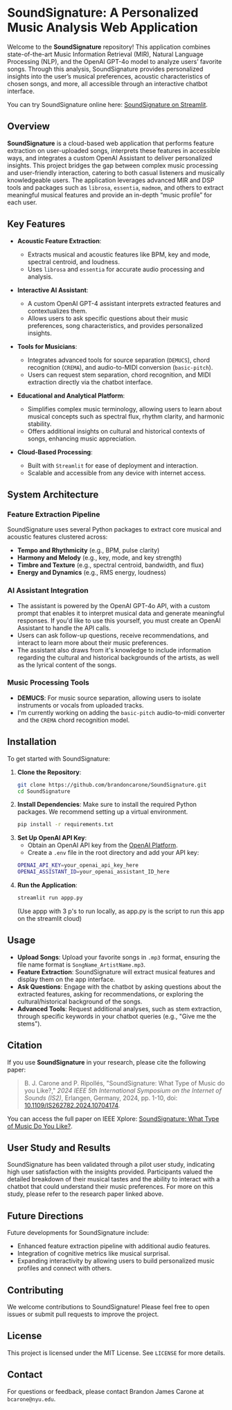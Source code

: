 # SoundSignature: A Personalized Music Analysis Web Application

Welcome to the **SoundSignature** repository! This application combines state-of-the-art Music Information Retrieval (MIR), Natural Language Processing (NLP), and the OpenAI GPT-4o model to analyze users’ favorite songs. Through this analysis, SoundSignature provides personalized insights into the user’s musical preferences, acoustic characteristics of chosen songs, and more, all accessible through an interactive chatbot interface.

You can try SoundSignature online here: [SoundSignature on Streamlit](https://soundsignature.streamlit.app).

## Overview

**SoundSignature** is a cloud-based web application that performs feature extraction on user-uploaded songs, interprets these features in accessible ways, and integrates a custom OpenAI Assistant to deliver personalized insights. This project bridges the gap between complex music processing and user-friendly interaction, catering to both casual listeners and musically knowledgeable users. The application leverages advanced MIR and DSP tools and packages such as `librosa`, `essentia`, `madmom`, and others to extract meaningful musical features and provide an in-depth “music profile” for each user.

## Key Features

- **Acoustic Feature Extraction**:
  - Extracts musical and acoustic features like BPM, key and mode, spectral centroid, and loudness.
  - Uses `librosa` and `essentia` for accurate audio processing and analysis.
  
- **Interactive AI Assistant**:
  - A custom OpenAI GPT-4 assistant interprets extracted features and contextualizes them.
  - Allows users to ask specific questions about their music preferences, song characteristics, and provides personalized insights.

- **Tools for Musicians**:
  - Integrates advanced tools for source separation (`DEMUCS`), chord recognition (`CREMA`), and audio-to-MIDI conversion (`basic-pitch`).
  - Users can request stem separation, chord recognition, and MIDI extraction directly via the chatbot interface.

- **Educational and Analytical Platform**:
  - Simplifies complex music terminology, allowing users to learn about musical concepts such as spectral flux, rhythm clarity, and harmonic stability.
  - Offers additional insights on cultural and historical contexts of songs, enhancing music appreciation.

- **Cloud-Based Processing**:
  - Built with `Streamlit` for ease of deployment and interaction.
  - Scalable and accessible from any device with internet access.

## System Architecture

### Feature Extraction Pipeline
SoundSignature uses several Python packages to extract core musical and acoustic features clustered across:

- **Tempo and Rhythmicity** (e.g., BPM, pulse clarity)
- **Harmony and Melody** (e.g., key, mode, and key strength)
- **Timbre and Texture** (e.g., spectral centroid, bandwidth, and flux)
- **Energy and Dynamics** (e.g., RMS energy, loudness)

### AI Assistant Integration
- The assistant is powered by the OpenAI GPT-4o API, with a custom prompt that enables it to interpret musical data and generate meaningful responses. If you'd like to use this yourself, you must create an OpenAI Assistant to handle the API calls.
- Users can ask follow-up questions, receive recommendations, and interact to learn more about their music preferences.
- The assistant also draws from it's knowledge to include information regarding the cultural and historical backgrounds of the artists, as well as the lyrical content of the songs.

### Music Processing Tools
- **DEMUCS**: For music source separation, allowing users to isolate instruments or vocals from uploaded tracks.
- I'm currently working on adding the `basic-pitch` audio-to-midi converter and the `CREMA` chord recognition model.

## Installation

To get started with SoundSignature:

1. **Clone the Repository**:
   ```bash
   git clone https://github.com/brandoncarone/SoundSignature.git
   cd SoundSignature
   ```
2. **Install Dependencies**:
   Make sure to install the required Python packages. We recommend setting up a virtual environment.
   ```bash
   pip install -r requirements.txt
   ```
3. **Set Up OpenAI API Key**:
   - Obtain an OpenAI API key from the [OpenAI Platform](https://platform.openai.com/).
   - Create a `.env` file in the root directory and add your API key:
   ```bash
   OPENAI_API_KEY=your_openai_api_key_here
   OPENAI_ASSISTANT_ID=your_openai_assistant_ID_here
   ```
4. **Run the Application**:
   ```bash
   streamlit run appp.py
   ```
    (Use appp with 3 p's to run locally, as app.py is the script to run this app on the streamlit cloud)

## Usage

- **Upload Songs**: Upload your favorite songs in `.mp3` format, ensuring the file name format is `SongName_ArtistName.mp3`.
- **Feature Extraction**: SoundSignature will extract musical features and display them on the app interface.
- **Ask Questions**: Engage with the chatbot by asking questions about the extracted features, asking for recommendations, or exploring the cultural/historical background of the songs.
- **Advanced Tools**: Request additional analyses, such as stem extraction, through specific keywords in your chatbot queries (e.g., "Give me the stems").

## Citation

If you use **SoundSignature** in your research, please cite the following paper:

> B. J. Carone and P. Ripollés, "SoundSignature: What Type of Music do you Like?," *2024 IEEE 5th International Symposium on the Internet of Sounds (IS2)*, Erlangen, Germany, 2024, pp. 1-10, doi: [10.1109/IS262782.2024.10704174](https://doi.org/10.1109/IS262782.2024.10704174).

You can access the full paper on IEEE Xplore: [SoundSignature: What Type of Music Do You Like?](https://ieeexplore.ieee.org/document/10704174?figureId=fig1#fig1).

## User Study and Results

SoundSignature has been validated through a pilot user study, indicating high user satisfaction with the insights provided. Participants valued the detailed breakdown of their musical tastes and the ability to interact with a chatbot that could understand their music preferences. For more on this study, please refer to the research paper linked above.

## Future Directions

Future developments for SoundSignature include:

- Enhanced feature extraction pipeline with additional audio features.
- Integration of cognitive metrics like musical surprisal.
- Expanding interactivity by allowing users to build personalized music profiles and connect with others.

## Contributing

We welcome contributions to SoundSignature! Please feel free to open issues or submit pull requests to improve the project.

## License

This project is licensed under the MIT License. See `LICENSE` for more details.

## Contact

For questions or feedback, please contact Brandon James Carone at `bcarone@nyu.edu`.
